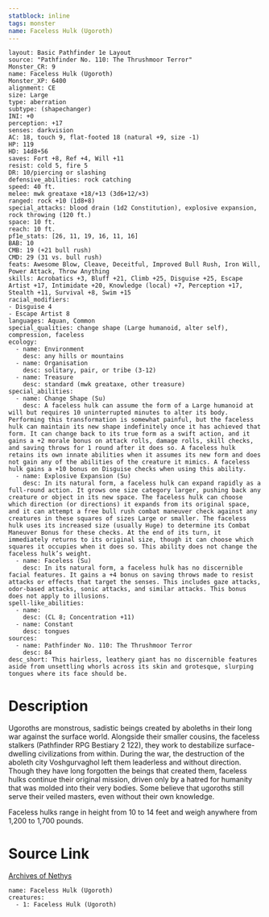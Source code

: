 ```yaml
---
statblock: inline
tags: monster
name: Faceless Hulk (Ugoroth)
---
```

```statblock
layout: Basic Pathfinder 1e Layout
source: "Pathfinder No. 110: The Thrushmoor Terror"
Monster_CR: 9
name: Faceless Hulk (Ugoroth)
Monster_XP: 6400
alignment: CE
size: Large
type: aberration
subtype: (shapechanger)
INI: +0
perception: +17
senses: darkvision
AC: 18, touch 9, flat-footed 18 (natural +9, size -1)
HP: 119
HD: 14d8+56
saves: Fort +8, Ref +4, Will +11
resist: cold 5, fire 5
DR: 10/piercing or slashing
defensive_abilities: rock catching
speed: 40 ft.
melee: mwk greataxe +18/+13 (3d6+12/×3)
ranged: rock +10 (1d8+8)
special_attacks: blood drain (1d2 Constitution), explosive expansion, rock throwing (120 ft.)
space: 10 ft.
reach: 10 ft.
pf1e_stats: [26, 11, 19, 16, 11, 16]
BAB: 10
CMB: 19 (+21 bull rush)
CMD: 29 (31 vs. bull rush)
feats: Awesome Blow, Cleave, Deceitful, Improved Bull Rush, Iron Will, Power Attack, Throw Anything
skills: Acrobatics +3, Bluff +21, Climb +25, Disguise +25, Escape Artist +17, Intimidate +20, Knowledge (local) +7, Perception +17, Stealth +11, Survival +8, Swim +15
racial_modifiers:
- Disguise 4
- Escape Artist 8
languages: Aquan, Common
special_qualities: change shape (Large humanoid, alter self), compression, faceless
ecology:
  - name: Environment
    desc: any hills or mountains
  - name: Organisation
    desc: solitary, pair, or tribe (3-12)
  - name: Treasure
    desc: standard (mwk greataxe, other treasure)
special_abilities:
  - name: Change Shape (Su)
    desc: A faceless hulk can assume the form of a Large humanoid at will but requires 10 uninterrupted minutes to alter its body. Performing this transformation is somewhat painful, but the faceless hulk can maintain its new shape indefinitely once it has achieved that form. It can change back to its true form as a swift action, and it gains a +2 morale bonus on attack rolls, damage rolls, skill checks, and saving throws for 1 round after it does so. A faceless hulk retains its own innate abilities when it assumes its new form and does not gain any of the abilities of the creature it mimics. A faceless hulk gains a +10 bonus on Disguise checks when using this ability.
  - name: Explosive Expansion (Su)
    desc: In its natural form, a faceless hulk can expand rapidly as a full-round action. It grows one size category larger, pushing back any creature or object in its new space. The faceless hulk can choose which direction (or directions) it expands from its original space, and it can attempt a free bull rush combat maneuver check against any creatures in these squares of sizes Large or smaller. The faceless hulk uses its increased size (usually Huge) to determine its Combat Maneuver Bonus for these checks. At the end of its turn, it immediately returns to its original size, though it can choose which squares it occupies when it does so. This ability does not change the faceless hulk’s weight.
  - name: Faceless (Su)
    desc: In its natural form, a faceless hulk has no discernible facial features. It gains a +4 bonus on saving throws made to resist attacks or effects that target the senses. This includes gaze attacks, odor-based attacks, sonic attacks, and similar attacks. This bonus does not apply to illusions.
spell-like_abilities:
  - name:
    desc: (CL 8; Concentration +11)
  - name: Constant
    desc: tongues
sources:
  - name: Pathfinder No. 110: The Thrushmoor Terror
    desc: 84
desc_short: This hairless, leathery giant has no discernible features aside from unsettling whorls across its skin and grotesque, slurping tongues where its face should be.
```
# Description
Ugoroths are monstrous, sadistic beings created by aboleths in their long war against the surface world. Alongside their smaller cousins, the faceless stalkers (Pathfinder RPG Bestiary 2 122), they work to destabilize surface-dwelling civilizations from within. During the war, the destruction of the aboleth city Voshgurvaghol left them leaderless and without direction. Though they have long forgotten the beings that created them, faceless hulks continue their original mission, driven only by a hatred for humanity that was molded into their very bodies. Some believe that ugoroths still serve their veiled masters, even without their own knowledge.

Faceless hulks range in height from 10 to 14 feet and weigh anywhere from 1,200 to 1,700 pounds.
# Source Link
[Archives of Nethys](https://aonprd.com/MonsterDisplay.aspx?ItemName=Faceless%20Hulk%20(Ugoroth))
```encounter-table
name: Faceless Hulk (Ugoroth)
creatures:
  - 1: Faceless Hulk (Ugoroth)
```
